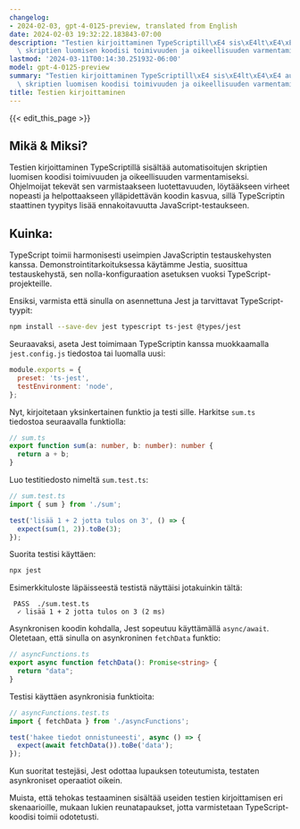 ```yaml
---
changelog:
- 2024-02-03, gpt-4-0125-preview, translated from English
date: 2024-02-03 19:32:22.183843-07:00
description: "Testien kirjoittaminen TypeScriptill\xE4 sis\xE4lt\xE4\xE4 automatisoitujen\
  \ skriptien luomisen koodisi toimivuuden ja oikeellisuuden varmentamiseksi. Ohjelmoijat\u2026"
lastmod: '2024-03-11T00:14:30.251932-06:00'
model: gpt-4-0125-preview
summary: "Testien kirjoittaminen TypeScriptill\xE4 sis\xE4lt\xE4\xE4 automatisoitujen\
  \ skriptien luomisen koodisi toimivuuden ja oikeellisuuden varmentamiseksi. Ohjelmoijat\u2026"
title: Testien kirjoittaminen
---
```


{{< edit_this_page >}}

## Mikä & Miksi?
Testien kirjoittaminen TypeScriptillä sisältää automatisoitujen skriptien luomisen koodisi toimivuuden ja oikeellisuuden varmentamiseksi. Ohjelmoijat tekevät sen varmistaakseen luotettavuuden, löytääkseen virheet nopeasti ja helpottaakseen ylläpidettävän koodin kasvua, sillä TypeScriptin staattinen tyypitys lisää ennakoitavuutta JavaScript-testaukseen.

## Kuinka:
TypeScript toimii harmonisesti useimpien JavaScriptin testauskehysten kanssa. Demonstrointitarkoituksessa käytämme Jestia, suosittua testauskehystä, sen nolla-konfiguraation asetuksen vuoksi TypeScript-projekteille.

Ensiksi, varmista että sinulla on asennettuna Jest ja tarvittavat TypeScript-tyypit:

```bash
npm install --save-dev jest typescript ts-jest @types/jest
```

Seuraavaksi, aseta Jest toimimaan TypeScriptin kanssa muokkaamalla `jest.config.js` tiedostoa tai luomalla uusi:

```javascript
module.exports = {
  preset: 'ts-jest',
  testEnvironment: 'node',
};
```

Nyt, kirjoitetaan yksinkertainen funktio ja testi sille. Harkitse `sum.ts` tiedostoa seuraavalla funktiolla:

```typescript
// sum.ts
export function sum(a: number, b: number): number {
  return a + b;
}
```

Luo testitiedosto nimeltä `sum.test.ts`:

```typescript
// sum.test.ts
import { sum } from './sum';

test('lisää 1 + 2 jotta tulos on 3', () => {
  expect(sum(1, 2)).toBe(3);
});
```

Suorita testisi käyttäen:

```bash
npx jest
```

Esimerkkituloste läpäisseestä testistä näyttäisi jotakuinkin tältä:

```plaintext
 PASS  ./sum.test.ts
  ✓ lisää 1 + 2 jotta tulos on 3 (2 ms)
```

Asynkronisen koodin kohdalla, Jest sopeutuu käyttämällä `async/await`. Oletetaan, että sinulla on asynkroninen `fetchData` funktio:

```typescript
// asyncFunctions.ts
export async function fetchData(): Promise<string> {
  return "data";
}
```

Testisi käyttäen asynkronisia funktioita:

```typescript
// asyncFunctions.test.ts
import { fetchData } from './asyncFunctions';

test('hakee tiedot onnistuneesti', async () => {
  expect(await fetchData()).toBe('data');
});
```

Kun suoritat testejäsi, Jest odottaa lupauksen toteutumista, testaten asynkroniset operaatiot oikein.

Muista, että tehokas testaaminen sisältää useiden testien kirjoittamisen eri skenaarioille, mukaan lukien reunatapaukset, jotta varmistetaan TypeScript-koodisi toimii odotetusti.
